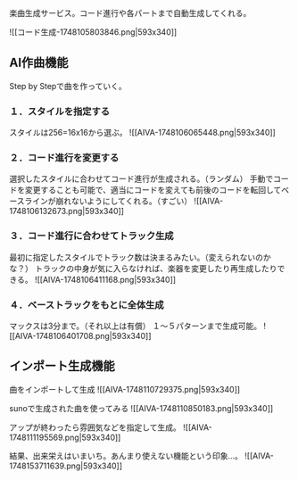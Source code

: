 楽曲生成サービス。コード進行や各パートまで自動生成してくれる。

![[コード生成-1748105803846.png|593x340]]

## AI作曲機能

Step by Stepで曲を作っていく。

### １．スタイルを指定する
スタイルは256=16x16から選ぶ。
![[AIVA-1748106065448.png|593x340]]

### ２．コード進行を変更する
選択したスタイルに合わせてコード進行が生成される。（ランダム）
手動でコードを変更することも可能で、適当にコードを変えても前後のコードを転回してベースラインが崩れないようにしてくれる。（すごい）
![[AIVA-1748106132673.png|593x340]]

### ３．コード進行に合わせてトラック生成
最初に指定したスタイルでトラック数は決まるみたい。（変えられないのかな？）
トラックの中身が気に入らなければ、楽器を変更したり再生成したりできる。
![[AIVA-1748106411168.png|593x340]]

### ４．ベーストラックをもとに全体生成
マックスは3分まで。（それ以上は有償）
１〜５パターンまで生成可能。
![[AIVA-1748106401708.png|593x340]]

## インポート生成機能

曲をインポートして生成
![[AIVA-1748110729375.png|593x340]]

sunoで生成された曲を使ってみる
![[AIVA-1748110850183.png|593x340]]

アップが終わったら雰囲気などを指定して生成。
![[AIVA-1748111195569.png|593x340]]

結果、出来栄えはいまいち。あんまり使えない機能という印象…。
![[AIVA-1748153711639.png|593x340]]